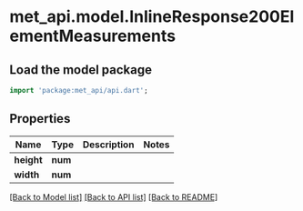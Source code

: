# met_api.model.InlineResponse200ElementMeasurements

## Load the model package
```dart
import 'package:met_api/api.dart';
```

## Properties
Name | Type | Description | Notes
------------ | ------------- | ------------- | -------------
**height** | **num** |  | 
**width** | **num** |  | 

[[Back to Model list]](../README.md#documentation-for-models) [[Back to API list]](../README.md#documentation-for-api-endpoints) [[Back to README]](../README.md)


